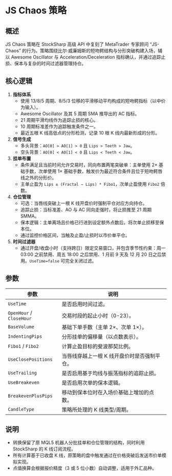 # JS Chaos 策略

## 概述
JS Chaos 策略在 StockSharp 高级 API 中复刻了 MetaTrader 专家顾问 “JS-Chaos” 的行为。策略围绕比尔·威廉姆斯的短吻鳄结构与分形突破构建入场，辅以 Awesome Oscillator 与 Acceleration/Deceleration 指标确认，并通过追踪止损、保本与复杂的时间过滤器管理持仓。

## 核心逻辑
1. **指标体系**
   - 使用 13/8/5 周期、8/5/3 位移的平滑移动平均构成的短吻鳄指标（以中价为输入）。
   - Awesome Oscillator 及其 5 周期 SMA 推导出的 AC 指标。
   - 21 周期平滑均线作为追踪止损的核心。
   - 10 周期标准差作为追踪触发条件之一。
   - 最近五根 K 线高低点的分形检测，记录 10 根 K 线内最新形成的分形。
2. **信号生成**
   - 多头背景：`AO[0] > AO[1] > 0` 且 `Lips > Teeth > Jaw`。
   - 空头背景：`AO[0] < AO[1] < 0` 且 `Lips < Teeth < Jaw`。
3. **挂单布置**
   - 条件满足且当前时间允许交易时，同向布置两笔突破单：主单使用 2× 基础手数，次单使用 1× 基础手数，触发价为最近符合条件且位于短吻鳄唇线之外的分形价。
   - 主单止盈为 `Lips ± (Fractal − Lips) * Fibo1`，次单止盈使用 `Fibo2` 倍数。
4. **仓位管理**
   - 可选：当唇线突破上一根 K 线开盘价时强制平仓对应方向持仓。
   - 追踪止损：当标准差、AO 与 AC 同向走强时，将止损推至 21 周期 SMMA。
   - 保本逻辑：主单离场且价格已行进到设定额外点数后，将次单止损移至保本位。
   - 通过监控价格区间，当触及止盈/止损时以市价单平仓。
5. **时间过滤器**
   - 通过开盘/收盘小时（支持跨日）限定交易窗口，并包含季节性约束：周一 03:00 之前禁用、周五 18:00 之后禁用、1 月前 9 天及 12 月 20 日之后禁用。`UseTime=false` 可完全关闭过滤。

## 参数
| 参数 | 说明 |
| ---- | ---- |
| `UseTime` | 是否启用时间过滤。 |
| `OpenHour` / `CloseHour` | 交易时段的起止小时（0-23）。 |
| `BaseVolume` | 基础下单手数（主单 2×、次单 1×）。 |
| `IndentingPips` | 分形挂单的偏移量（以点数表示）。 |
| `Fibo1` / `Fibo2` | 计算止盈目标的斐波那契比例。 |
| `UseClosePositions` | 当唇线穿越上一根 K 线开盘价时是否强制平仓。 |
| `UseTrailing` | 是否启用基于均线与振荡指标的追踪止损。 |
| `UseBreakeven` | 是否启用次单的保本逻辑。 |
| `BreakevenPlusPips` | 移动到保本位时在入场价基础上增加的点数。 |
| `CandleType` | 策略所处理的 K 线类型/周期。 |

## 说明
- 转换保留了原 MQL5 机器人分批挂单和仓位管理的结构，同时利用 StockSharp 的 K 线订阅流程。
- 所有计算基于已收盘 K 线，原策略的盘中触发通过在价格突破后发送市价单模拟实现。
- 点值换算会根据报价精度（3 或 5 位小数）自动调整，适用于外汇品种。

